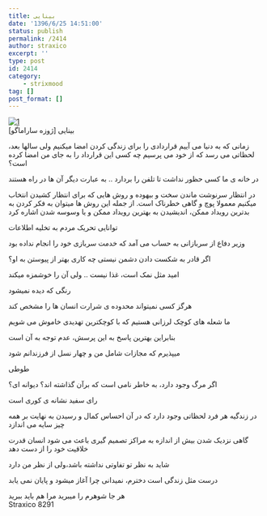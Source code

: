 ```yaml
---
title: بینایی
date: '1396/6/25 14:51:00'
status: publish
permalink: /2414
author: straxico
excerpt: ''
type: post
id: 2414
category:
    - strixmood
tag: []
post_format: []
---
```

[![1](../../uploads/2016/11/1-239x300.png)](http://localhost/wp-content/uploads/2016/11/1.png)  
بینایی \[ژوزه ساراماگو\]

زمانی که به دنیا می آییم قراردادی را برای زندگی کردن امضا میکنیم ولی سالها بعد، لحظاتی می رسد که از خود می پرسیم چه کسی این قرارداد را به جای من امضا کرده است؟

در خانه ی ما کسی حظور نداشت تا تلفن را بردارد .. به عبارت دیگر آن ها در راه هستند

در انتظار سرنوشت ماندن سخت و بیهوده و روش هایی که برای انتظار کشیدن انتخاب میکنیم معمولا پوچ و گاهی خطرناک است. از جمله این روش ها میتوان به فکر کردن به بدترین رویداد ممکن، اندیشیدن به بهترین رویداد ممکن و یا وسوسه شدن اشاره کرد

توانایی تحریک مردم به تخلیه اطلاعات

وزیر دفاع از سربازانی به حساب می آمد که خدمت سربازی خود را انجام نداده بود

اگر قادر به شکست دادن دشمن نیستی چه کاری بهتر از پیوستن به او؟

امید مثل نمک است، غذا نیست .. ولی آن را خوشمزه میکند

رنگی که دیده نمیشود

هرگز کسی نمیتواند محدوده ی شرارت انسان ها را مشخص کند

ما شعله های کوچک لرزانی هستیم که با کوچکترین تهدیدی خاموش می شویم

بنابراین بهترین پاسخ به این پرسش، عدم توجه به آن است

میپذیرم که مجازات شامل من و چهار نسل از فرزندانم شود

طوطی

اگر مرگ وجود دارد، به خاطر نامی است که برآن گذاشته اند؟ دیوانه ای؟

رای سفید نشانه ی کوری است

در زندگیه هر فرد لحظاتی وجود دارد که در آن احساس کمال و رسیدن به نهایت بر همه چیز سایه می اندازد

گاهی نزدیک شدن بیش از اندازه به مراکز تصمیم گیری باعث می شود انسان قدرت خلاقیت خود را از دست دهد

شاید به نظر تو تفاوتی نداشته باشد،ولی از نظر من دارد

درست مثل زندگی است دخترم، نمیدانی چرا آغاز میشود و پایان نمی یابد

هر جا شوهرم را میبرید مرا هم باید ببرید  
Straxico 8291